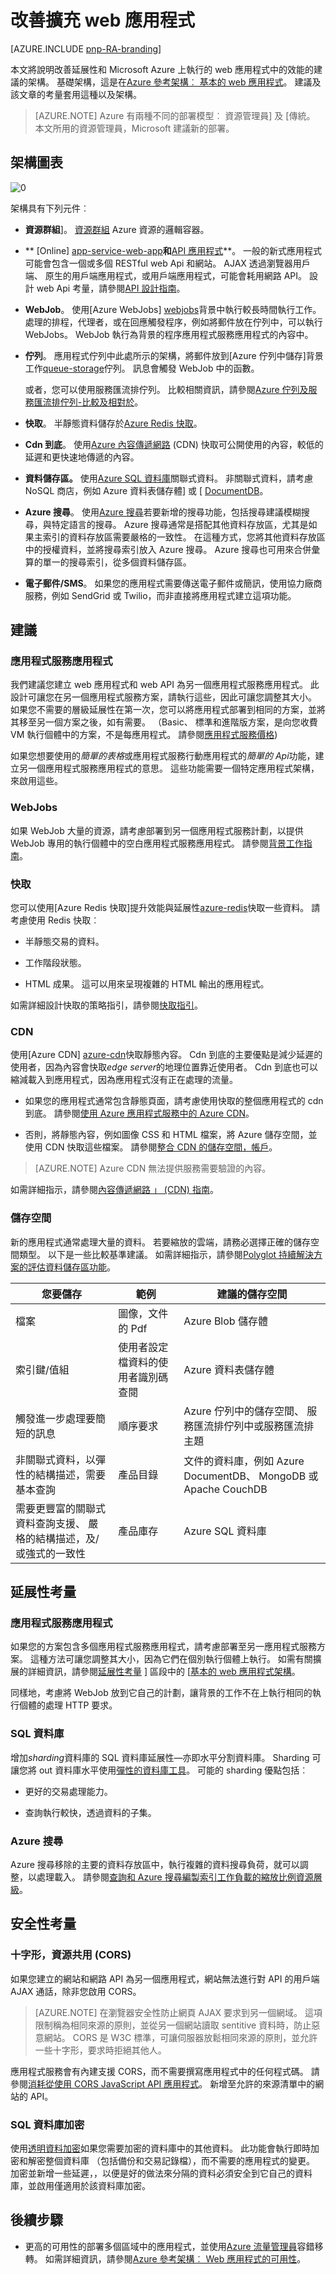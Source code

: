 <properties
   pageTitle="擴充 web 應用程式 |Azure 參考架構 |Microsoft Azure"
   description="改善擴充 web 應用程式在 Microsoft Azure 中執行。"
   services="app-service,app-service\web,sql-database"
   documentationCenter="na"
   authors="MikeWasson"
   manager="roshar"
   editor=""
   tags=""/>

<tags
   ms.service="guidance"
   ms.devlang="na"
   ms.topic="article"
   ms.tgt_pltfrm="na"
   ms.workload="na"
   ms.date="07/12/2016"
   ms.author="mwasson"/>


# <a name="improving-scalability-in-a-web-application"></a>改善擴充 web 應用程式 

[AZURE.INCLUDE [pnp-RA-branding](../../includes/guidance-pnp-header-include.md)]

本文將說明改善延展性和 Microsoft Azure 上執行的 web 應用程式中的效能的建議的架構。 基礎架構，這是在[Azure 參考架構︰ 基本的 web 應用程式][basic-web-app]。 建議及該文章的考量套用這種以及架構。

>[AZURE.NOTE] Azure 有兩種不同的部署模型︰ 資源管理員] 及 [傳統。 本文所用的資源管理員，Microsoft 建議新的部署。

## <a name="architecture-diagram"></a>架構圖表

![[0]][0]

架構具有下列元件︰

- **資源群組**]。 [資源群組][ resource-group] Azure 資源的邏輯容器。 

- ** [Online] [app-service-web-app]**和**[API 應用程式][app-service-api-app]**。 一般的新式應用程式可能會包含一個或多個 RESTful web Api 和網站。 AJAX 透過瀏覽器用戶端、 原生的用戶端應用程式，或用戶端應用程式，可能會耗用網路 API。 設計 web Api 考量，請參閱[API 設計指南][api-guidance]。    

- **WebJob**。 使用[Azure WebJobs] [webjobs]背景中執行較長時間執行工作。 處理的排程，代理者，或在回應觸發程序，例如將郵件放在佇列中，可以執行 WebJobs。 WebJob 執行為背景的程序應用程式服務應用程式的內容中。 

- **佇列**。 應用程式佇列中此處所示的架構，將郵件放到[Azure 佇列中儲存]背景工作[queue-storage]佇列。 訊息會觸發 WebJob 中的函數。 

    或者，您可以使用服務匯流排佇列。 比較相關資訊，請參閱[Azure 佇列及服務匯流排佇列-比較及相對於][queues-compared]。

- **快取**。 半靜態資料儲存於[Azure Redis 快取][azure-redis]。  

- **Cdn 到底**。 使用[Azure 內容傳遞網路][ azure-cdn] (CDN) 快取可公開使用的內容，較低的延遲和更快速地傳遞的內容。

- **資料儲存區。** 使用[Azure SQL 資料庫][sql-db]關聯式資料。 非關聯式資料，請考慮 NoSQL 商店，例如 Azure 資料表儲存體] 或 [ [DocumentDB][documentdb]。

- **Azure 搜尋**。 使用[Azure 搜尋][azure-search]若要新增的搜尋功能，包括搜尋建議模糊搜尋，與特定語言的搜尋。 Azure 搜尋通常是搭配其他資料存放區，尤其是如果主索引的資料存放區需要嚴格的一致性。 在這種方式，您將其他資料存放區中的授權資料，並將搜尋索引放入 Azure 搜尋。 Azure 搜尋也可用來合併彙算的單一的搜尋索引，從多個資料儲存區。  

- **電子郵件/SMS**。 如果您的應用程式需要傳送電子郵件或簡訊，使用協力廠商服務，例如 SendGrid 或 Twilio，而非直接將應用程式建立這項功能。

## <a name="recommendations"></a>建議

### <a name="app-service-apps"></a>應用程式服務應用程式 

我們建議您建立 web 應用程式和 web API 為另一個應用程式服務應用程式。 此設計可讓您在另一個應用程式服務方案，請執行這些，因此可讓您調整其大小。 如果您不需要的層級延展性在第一次，您可以將應用程式部署到相同的方案，並將其移至另一個方案之後，如有需要。 （Basic、 標準和進階版方案，是向您收費 VM 執行個體中的方案，不是每應用程式。 請參閱[應用程式服務價格][app-service-pricing])

如果您想要使用的*簡單的表格*或應用程式服務行動應用程式的*簡單的 Api*功能，建立另一個應用程式服務應用程式的意思。  這些功能需要一個特定應用程式架構，來啟用這些。

### <a name="webjobs"></a>WebJobs

如果 WebJob 大量的資源，請考慮部署到另一個應用程式服務計劃，以提供 WebJob 專用的執行個體中的空白應用程式服務應用程式。 請參閱[背景工作指南][webjobs-guidance]。  

### <a name="cache"></a>快取

您可以使用[Azure Redis 快取]提升效能與延展性[azure-redis]快取一些資料。 請考慮使用 Redis 快取︰

- 半靜態交易的資料。

- 工作階段狀態。

- HTML 成果。 這可以用來呈現複雜的 HTML 輸出的應用程式。 

如需詳細設計快取的策略指引，請參閱[快取指引][caching-guidance]。

### <a name="cdn"></a>CDN 

使用[Azure CDN] [azure-cdn]快取靜態內容。 Cdn 到底的主要優點是減少延遲的使用者，因為內容會快取*edge server*的地理位置靠近使用者。 Cdn 到底也可以縮減載入到應用程式，因為應用程式沒有正在處理的流量。

- 如果您的應用程式通常包含靜態頁面，請考慮使用快取的整個應用程式的 cdn 到底。 請參閱[使用 Azure 應用程式服務中的 Azure CDN][cdn-app-service]。

- 否則，將靜態內容，例如圖像 CSS 和 HTML 檔案，將 Azure 儲存空間，並使用 CDN 快取這些檔案。 請參閱[整合 CDN 的儲存空間，帳戶][cdn-storage-account]。

> [AZURE.NOTE] Azure CDN 無法提供服務需要驗證的內容。

如需詳細指示，請參閱[內容傳遞網路 」 (CDN) 指南][cdn-guidance]。 

### <a name="storage"></a>儲存空間

新的應用程式通常處理大量的資料。 若要縮放的雲端，請務必選擇正確的儲存空間類型。 以下是一些比較基準建議。  如需詳細指示，請參閱[Polyglot 持續解決方案的評估資料儲存區功能][polyglot-storage]。

您要儲存 | 範例 | 建議的儲存空間
--- | --- | ---
檔案 | 圖像，文件的 Pdf | Azure Blob 儲存體
索引鍵/值組 | 使用者設定檔資料的使用者識別碼查閱 | Azure 資料表儲存體
觸發進一步處理要簡短的訊息 | 順序要求 | Azure 佇列中的儲存空間、 服務匯流排佇列中或服務匯流排主題
非關聯式資料，以彈性的結構描述，需要基本查詢 | 產品目錄 | 文件的資料庫，例如 Azure DocumentDB、 MongoDB 或 Apache CouchDB
需要更豐富的關聯式資料查詢支援、 嚴格的結構描述，及/或強式的一致性 | 產品庫存 | Azure SQL 資料庫

## <a name="scalability-considerations"></a>延展性考量

### <a name="app-service-app"></a>應用程式服務應用程式

如果您的方案包含多個應用程式服務應用程式，請考慮部署至另一應用程式服務方案。 這種方法可讓您調整其大小，因為它們在個別執行個體上執行。 如需有關擴展的詳細資訊，請參閱[延展性考量][ basic-web-app-scalability] ] 區段中的 [[基本的 web 應用程式架構][basic-web-app]。

同樣地，考慮將 WebJob 放到它自己的計劃，讓背景的工作不在上執行相同的執行個體的處理 HTTP 要求。  

### <a name="sql-database"></a>SQL 資料庫

增加*sharding*資料庫的 SQL 資料庫延展性&mdash;亦即水平分割資料庫。 Sharding 可讓您將 out 資料庫水平使用[彈性的資料庫工具][sql-elastic]。 可能的 sharding 優點包括︰

- 更好的交易處理能力。

- 查詢執行較快，透過資料的子集。 

### <a name="azure-search"></a>Azure 搜尋

Azure 搜尋移除的主要的資料存放區中，執行複雜的資料搜尋負荷，就可以調整，以處理載入。 請參閱[查詢和 Azure 搜尋編製索引工作負載的縮放比例資源層級][azure-search-scaling]。

## <a name="security-considerations"></a>安全性考量

### <a name="cross-origin-resource-sharing-cors"></a>十字形，資源共用 (CORS)

如果您建立的網站和網路 API 為另一個應用程式，網站無法進行對 API 的用戶端 AJAX 通話，除非您啟用 CORS。 

> [AZURE.NOTE] 在瀏覽器安全性防止網頁 AJAX 要求到另一個網域。 這項限制稱為相同來源的原則，並從另一個網站讀取 sentitive 資料時，防止惡意網站。 CORS 是 W3C 標準，可讓伺服器放鬆相同來源的原則，並允許一些十字形，要求時拒絕其他人。

應用程式服務會有內建支援 CORS，而不需要撰寫應用程式中的任何程式碼。 請參閱[消耗從使用 CORS JavaScript API 應用程式][cors]。 新增至允許的來源清單中的網站的 API。 

### <a name="sql-database-encryption"></a>SQL 資料庫加密

使用[透明資料加密][sql-encryption]如果您需要加密的資料庫中的其他資料。 此功能會執行即時加密和解密整個資料庫 （包括備份和交易記錄檔），而不需要的應用程式的變更。 加密並新增一些延遲，，以便是好的做法來分隔的資料必須安全到它自己的資料庫，並啟用僅適用於該資料庫加密。  

## <a name="next-steps"></a>後續步驟

- 更高的可用性的部署多個區域中的應用程式，並使用[Azure 流量管理員][tm]容錯移轉。 如需詳細資訊，請參閱[Azure 參考架構︰ Web 應用程式的可用性][web-app-multi-region]。    

<!-- links -->

[api-guidance]: ../best-practices-api-design.md
[app-service-web-app]: ../app-service-web/app-service-web-overview.md
[app-service-api-app]: ../app-service-api/app-service-api-apps-why-best-platform.md
[app-service-pricing]: https://azure.microsoft.com/en-us/pricing/details/app-service/
[azure-cdn]: https://azure.microsoft.com/en-us/services/cdn/
[azure-redis]: https://azure.microsoft.com/en-us/services/cache/
[azure-search]: https://azure.microsoft.com/en-us/documentation/services/search/
[azure-search-scaling]: ../search/search-capacity-planning.md
[background-jobs]: ../best-practices-background-jobs.md
[basic-web-app]: guidance-web-apps-basic.md
[basic-web-app-scalability]: guidance-web-apps-basic.md#scalability-considerations 
[caching-guidance]: ../best-practices-caching.md
[cdn-app-service]: ../app-service-web/cdn-websites-with-cdn.md
[cdn-storage-account]: ../cdn/cdn-create-a-storage-account-with-cdn.md
[cdn-guidance]: ../best-practices-cdn.md
[cors]: ../app-service-api/app-service-api-cors-consume-javascript.md
[documentdb]: https://azure.microsoft.com/en-us/documentation/services/documentdb/
[polyglot-storage]: https://github.com/mspnp/azure-guidance/blob/master/Polyglot-Solutions.md
[queue-storage]: ../storage/storage-dotnet-how-to-use-queues.md
[queues-compared]: ../service-bus-messaging/service-bus-azure-and-service-bus-queues-compared-contrasted.md
[resource-group]: ../resource-group-overview.md
[sql-db]: https://azure.microsoft.com/en-us/documentation/services/sql-database/
[sql-elastic]: ../sql-database/sql-database-elastic-scale-introduction.md
[sql-encryption]: https://msdn.microsoft.com/en-us/library/dn948096.aspx
[tm]: https://azure.microsoft.com/en-us/services/traffic-manager/
[web-app-multi-region]: ./guidance-web-apps-multi-region.md
[webjobs-guidance]: ../best-practices-background-jobs.md
[webjobs]: ../app-service/app-service-webjobs-readme.md
[0]: ./media/blueprints/paas-web-scalability.png "Azure 中改良延展性的 web 應用程式"